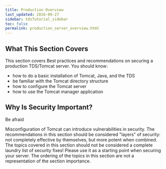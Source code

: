 ```yaml
---
title: Production Overview
last_updated: 2016-09-27 
sidebar: tdsTutorial_sidebar
toc: false
permalink: production_server_overview.html
---
```


## What This Section Covers

This section covers Best practices and recommendations on securing a production TDS/Tomcat server.
You should know:
 * how to do a basic installation of Tomcat, Java, and the TDS
 * be familiar with the Tomcat directory structure
 * how to configure the Tomcat server
 * how to use the Tomcat manager application

## Why Is Security Important?

Be afraid

Misconfiguration of Tomcat can introduce vulnerabilities in security.
The recommendations in this section should be considered "layers" of security: not completely effective by themselves, but more potent when combined.
The topics covered in this section should not be considered a complete laundry list of security fixes! Please use it as a starting point when securing your server. The ordering of the topics in this section are not a representation of the section importance.
